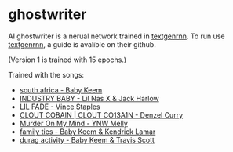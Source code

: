 # ghostwriter
AI ghostwriter is a nerual network trained in [textgenrnn](https://github.com/minimaxir/textgenrnn).
To run use [textgenrnn](https://github.com/minimaxir/textgenrnn), a guide is avalible on their github.

(Version 1 is trained with 15 epochs.)

Trained with the songs:
- [south africa - Baby Keem](https://www.youtube.com/watch?v=L6HGy5vpL9U)
- [INDUSTRY BABY - Lil Nas X & Jack Harlow](https://www.youtube.com/watch?v=UTHLKHL_whs)
- [LIL FADE - Vince Staples](https://www.youtube.com/watch?v=MIqqeDZgAXA)
- [CLOUT COBAIN | CLOUT CO13A1N - Denzel Curry](https://www.youtube.com/watch?v=tKAv7eOK2dg)
- [Murder On My Mind - YNW Melly](https://www.youtube.com/watch?v=hqDinxaPUK4)
- [family ties - Baby Keem & Kendrick Lamar](https://www.youtube.com/watch?v=v6HBZC9pZHQ)
- [durag activity - Baby Keem & Travis Scott](https://www.youtube.com/watch?v=YbgT-H39cnQ)
